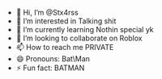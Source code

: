- 👋 Hi, I’m @Stx4rss
- 👀 I’m interested in Talking shit
- 🌱 I’m currently learning Nothin special yk
- 💞️ I’m looking to collaborate on Roblox
- 📫 How to reach me PRIVATE
- 😄 Pronouns: Bat\Man
- ⚡ Fun fact: BATMAN

<!---
Stx4rss/Stx4rss is a ✨ special ✨ repository because its `README.md` (this file) appears on your GitHub profile.
You can click the Preview link to take a look at your changes.
--->

